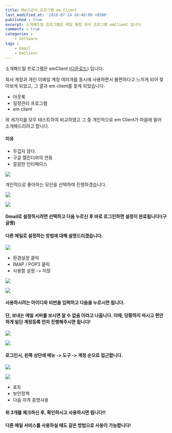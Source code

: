 ```yaml
---
title: Mail관리 프로그램 em Client
last_modified_at: '2018-07-14 16:48:00 +0300'
published : true
excerpt: 소개해드릴 프로그램은 메일 통합 관리 프로그램 emClient 입니다.
comments : true
categories :
    - Software
tags :
    - Email
    - EmClient
---
```


소개해드릴 프로그램은 emClient ([다운로드]) 입니다.

회사 계정과 개인 이메일 계정 여러개를 동시에 사용하면서 불편하다고 느끼게 되어 찾아보게 되었고, 그 결과 em client를 찾게 되었습니다.


- 아웃룩
- 일정관리 프로그램
- em client

위 세가지를 모두 테스트하여 비교하였고 그 중 개인적으로 em Client가 마음에 들어 소개해드리려고 합니다.


#### 이유
- 무겁지 않다.
- 구글 캘린더와의 연동
- 깔끔한 인터페이스

![](/assets/images/2018/08/emclient/1.png)

개인적으로 좋아하는 모던을 선택하여 진행하겠습니다.

![](/assets/images/2018/08/emclient/2.png)

![](/assets/images/2018/08/emclient/3.png)

#### Gmail로 설정하시려면 선택하고 다음 누르신 후 바로 로그인하면 설정이 완료됩니다!(구글짱)

#### 다른 메일로 설정하는 방법에 대해 설명드리겠습니다.

![](/assets/images/2018/08/emclient/4.png)

- 환경설정 클릭
- IMAP / POP3 클릭
- 사용함 설정 -> 저장

![](/assets/images/2018/08/emclient/5.png)

![](/assets/images/2018/08/emclient/6.png)

#### 사용하시려는 아이디와 비번을 입력하고 다음을 누르시면 됩니다.

#### 단, 보내는 메일 서버를 보시면 알 수 없음 이라고 나옵니다. 이때, 당황하지 마시고 편안하게 일단 계정등록 먼저 진행해주시면 됩니다!

![](/assets/images/2018/08/emclient/7.png)

![](/assets/images/2018/08/emclient/8.png)

#### 로그인시, 왼쪽 상단에 메뉴 -> 도구 -> 계정 순으로 접근합니다.

![](/assets/images/2018/08/emclient/9.png)

![](/assets/images/2018/08/emclient/10.png)

- 포트
- 보안정책
- 다음 자격 증명사용

#### 위 3개를 체크하신 후, 확인하시고 사용하시면 됩니다!!

#### 다른 메일 서비스를 사용하실 때도 같은 방법으로 사용이 가능합니다!

[다운로드]: https://www.emclient.com
